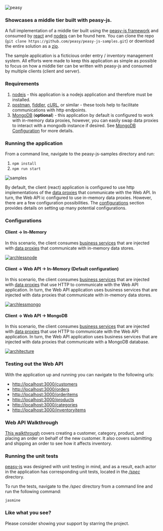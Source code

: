 ![peasy](https://www.dropbox.com/s/2yajr2x9yevvzbm/peasy3.png?dl=0&raw=1)

### Showcases a middle tier built with peasy-js.

A full implementation of a middle tier built using the [peasy-js framework](https://github.com/peasy/peasy-js) and consumed by [react](https://facebook.github.io/react/) and [nodejs](https://nodejs.org/en/) can be found here.  You can clone the repo (```git clone https://github.com/peasy/peasy-js-samples.git```) or download the entire solution as a [zip](https://github.com/peasy/peasy-js-samples/archive/master.zip).

The sample application is a ficticious order entry / inventory management system.  All efforts were made to keep this application as simple as possible to focus on how a middle tier can be written with peasy-js and consumed by multiple clients (client and server).

### Requirements

1. [nodejs](https://nodejs.org/) - this application is a nodejs application and therefore must be installed.
2. [postman](https://www.getpostman.com/), [fiddler](https://www.telerik.com/download/fiddler), [cURL](https://curl.haxx.se/download.html), or similar - these tools help to facilitate communications with http endpoints.
3. [MongoDB](https://www.mongodb.com/) (**optional**) - this application by default is configured to work with in-memory data proxies, however, you can easily swap data proxies to interact with a mongodb instance if desired. See [MongoDB Configuration](https://github.com/peasy/peasy-js-samples/wiki/Configuring-Client-%E2%86%92-Web-API-%E2%86%92-MongoDB) for more details.

### Running the application

From a command line, navigate to the peasy-js-samples directory and run:

1. ``` npm install ```
2. ``` npm run start ```

![samples](https://www.dropbox.com/s/85knat70l0f6pc0/peasy-samples.gif?dl=0&raw=1)

By default, the client (react) application is configured to use http implementations of the [data proxies](https://github.com/peasy/peasy-js/wiki/Data-Proxyy) that communicate with the Web API.  In turn, the Web API ic configured to use in-memory data proxies. However, there are a few configuration possibilities.  The [configurations](https://github.com/peasy/peasy-js-samples#configurations) section provides details on setting up many potential configurations.

### Configurations

#### Client &#8594; In-Memory

In this scenario, the client consumes [business services](https://github.com/peasy/peasy-js/wiki/BusinessService) that are injected with [data proxies](https://github.com/peasy/peasy-js/wiki/Data-Proxy) that communicate with in-memory data stores.  

[![archlessnode](https://www.dropbox.com/s/ifzuwhse8thvn7p/FullArchitectureLessNode%20%281%29.svg?dl=0&raw=1)](https://github.com/peasy/peasy-js-samples/wiki/Configuring-Client-%E2%86%92-In-Memory)

#### Client &#8594; Web API &#8594; In-Memory (Default configuration)

In this scenario, the client consumes [business services](https://github.com/peasy/peasy-js/wiki/BusinessService) that are injected with [data proxies](https://github.com/peasy/peasy-js/wiki/Data-Proxy) that use HTTP to communicate with the Web API application.  In turn, the Web API application uses business services that are injected with data proxies that communicate with in-memory data stores.

[![archlessmongo](https://www.dropbox.com/s/l7wl0698mrba4kx/FullArchitectureLessMongo.svg?dl=0&raw=1)](https://github.com/peasy/peasy-js-samples/wiki/Configuring-Client-%E2%86%92-Web-API-%E2%86%92-In-Memory)

#### Client &#8594; Web API &#8594; MongoDB

In this scenario, the client consumes [business services](https://github.com/peasy/peasy-js/wiki/BusinessService) that are injected with [data proxies](https://github.com/peasy/peasy-js/wiki/Data-Proxy) that use HTTP to communicate with the Web API application.  In turn, the Web API application uses business services that are injected with data proxies that communicate with a MongoDB database.

[![architecture](https://www.dropbox.com/s/lor4dm0o3kdanf5/FullArchitecture.png?dl=0&raw=1)](https://github.com/peasy/peasy-js-samples/wiki/Configuring-Client-%E2%86%92-Web-API-%E2%86%92-MongoDB)

### Testing out the Web API

With the application up and running you can navigate to the following urls:

* [http://localhost:3000/customers](http://localhost:3000/customers)
* [http://localhost:3000/orders](http://localhost:3000/orders)
* [http://localhost:3000/orderitems](http://localhost:3000/orderitems)
* [http://localhost:3000/products](http://localhost:3000/products)
* [http://localhost:3000/categories](http://localhost:3000/categories)
* [http://localhost:3000/inventoryitems](http://localhost:3000/inventoryitems)

### Web API Walkthrough

[This walkthrough](https://github.com/peasy/peasy-js-samples/wiki/API-Walkthrough) covers creating a customer, category, product, and placing an order on behalf of the new customer.  It also covers submitting and shipping an order to see how it affects inventory.

### Running the unit tests

[peasy-js](https://github.com/peasy/peasy-js) was designed with unit testing in mind, and as a result, each actor in the application has corresponding unit tests, located in the [*/spec*](https://github.com/peasy/peasy-js-samples/tree/master/spec) directory.

To run the tests, navigate to the */spec* directory from a command line and run the following command:

``` jasmine ```

### Like what you see?

Please consider showing your support by starring the project.
